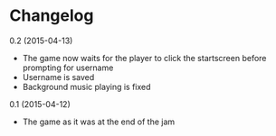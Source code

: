 Changelog
=========

0.2 (2015-04-13)
* The game now waits for the player to click the startscreen before prompting for username
* Username is saved
* Background music playing is fixed

0.1 (2015-04-12)
* The game as it was at the end of the jam
